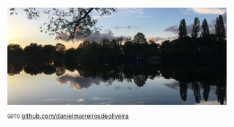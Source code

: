 ![front](front5.png)

`GOTO` [github.com/danielmarreirosdeoliveira](https://github.com/danielmarreirosdeoliveira)
